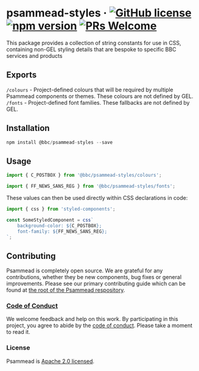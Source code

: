 # psammead-styles &middot; [![GitHub license](https://img.shields.io/badge/license-Apache%202.0-blue.svg)](https://github.com/BBC-News/psammead/blob/latest/LICENSE) [![npm version](https://img.shields.io/npm/v/@bbc/psammead-styles.svg)](https://www.npmjs.com/package/@bbc/psammead-styles) [![PRs Welcome](https://img.shields.io/badge/PRs-welcome-brightgreen.svg)](https://github.com/BBC-News/psammead/blob/latest/CONTRIBUTING.md)

This package provides a collection of string constants for use in CSS, containing non-GEL styling details that are bespoke to specific BBC services and products

## Exports

`/colours` - Project-defined colours that will be required by multiple Psammead components or themes. These colours are not defined by GEL.
`/fonts` - Project-defined font families. These fallbacks are not defined by GEL.

## Installation

```jsx
npm install @bbc/psammead-styles --save
```

## Usage

```jsx
import { C_POSTBOX } from '@bbc/psammead-styles/colours';

import { FF_NEWS_SANS_REG } from '@bbc/psammead-styles/fonts';
```

These values can then be used directly within CSS declarations in code:
```jsx
import { css } from 'styled-components';

const SomeStyledComponent = css`
    background-color: ${C_POSTBOX};
    font-family: ${FF_NEWS_SANS_REG};
`;
```

## Contributing

Psammead is completely open source. We are grateful for any contributions, whether they be new components, bug fixes or general improvements. Please see our primary contributing guide which can be found at [the root of the Psammead respository](https://github.com/BBC-News/psammead/blob/latest/CONTRIBUTING.md).

### [Code of Conduct](https://github.com/BBC-News/psammead/blob/latest/CODE_OF_CONDUCT.md)

We welcome feedback and help on this work. By participating in this project, you agree to abide by the [code of conduct](https://github.com/BBC-News/psammead/blob/latest/CODE_OF_CONDUCT.md). Please take a moment to read it.

### License

Psammead is [Apache 2.0 licensed](https://github.com/BBC-News/psammead/blob/latest/LICENSE).
